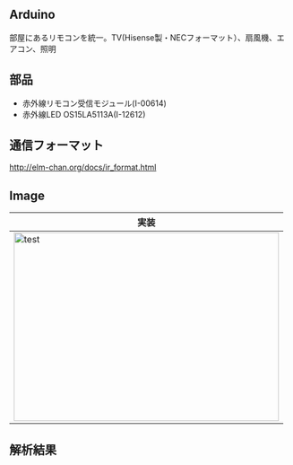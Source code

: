 ## Arduino
部屋にあるリモコンを統一。TV(Hisense製・NECフォーマット）、扇風機、エアコン、照明

## 部品
* 赤外線リモコン受信モジュール(I-00614)
* 赤外線LED OS15LA5113A(I-12612)

## 通信フォーマット
http://elm-chan.org/docs/ir_format.html


## Image
|実装|
|---|
|<img src="" alt="test" title="test" width="473" height="336">|


## 解析結果
